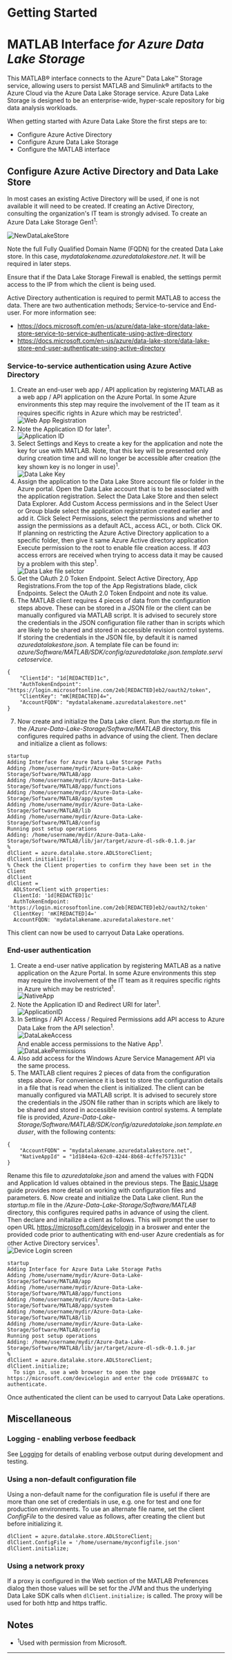 # Getting Started

# MATLAB Interface *for Azure Data Lake Storage*

This MATLAB® interface connects to the Azure™ Data Lake™ Storage service, allowing users to persist MATLAB and Simulink® artifacts to the Azure Cloud via the Azure Data Lake Storage service. Azure Data Lake Storage is designed to be an enterprise-wide, hyper-scale repository for big data analysis workloads.

When getting started with Azure Data Lake Store the first steps are to:
* Configure Azure Active Directory
* Configure Azure Data Lake Storage
* Configure the MATLAB interface

## Configure Azure Active Directory and Data Lake Store
In most cases an existing Active Directory will be used, if one is not available it will need to be created. If creating an Active Directory, consulting the organization's IT team is strongly advised. To create an Azure Data Lake Storage Gen1<sup>1</sup>:

![NewDataLakeStore](Images/AzureNewDataLakeStore.png)

Note the full Fully Qualified Domain Name (FQDN) for the created Data Lake store. In this case, *mydatalakename.azuredatalakestore.net*. It will be required in later steps.   

Ensure that if the Data Lake Storage Firewall is enabled, the settings permit access to the IP from which the client is being used.

Active Directory authentication is required to permit MATLAB to access the data. There are two authentication methods; Service-to-service and End-user. For more information see:
* <https://docs.microsoft.com/en-us/azure/data-lake-store/data-lake-store-service-to-service-authenticate-using-active-directory>   
* <https://docs.microsoft.com/en-us/azure/data-lake-store/data-lake-store-end-user-authenticate-using-active-directory>

### Service-to-service authentication using Azure Active Directory
1. Create an end-user web app / API application by registering MATLAB as a web app / API application on the Azure Portal. In some Azure environments this step may require the involvement of the IT team as it requires specific rights in Azure which may be restricted<sup>1</sup>.    
![Web App Registration](Images/AzureADRegistrationWeb.png)    
2. Note the Application ID for later<sup>1</sup>.    
![Application ID](Images/AzureApplicationIDWeb.png)    
3. Select Settings and Keys to create a key for the application and note the key for use with MATLAB. Note, that this key will be presented only during creation time and will no longer be accessible after creation (the key shown key is no longer in use)<sup>1</sup>.    
![Data Lake Key](Images/AzureAPIKeyWeb.png)    
4. Assign the application to the Data Lake Store account file or folder in the Azure portal. Open the Data Lake account that is to be associated with the application registration. Select the Data Lake Store and then select Data Explorer. Add Custom Access permissions and in the Select User or Group blade select the application registration created earlier and add it. Click Select Permissions, select the permissions and whether to assign the permissions as a default ACL, access ACL, or both. Click OK. If planning on restricting the Azure Active Directory application to a specific folder, then give it same Azure Active directory application Execute permission to the root to enable file creation access. If *403* access errors are received when trying to access data it may be caused by a problem with this step<sup>1</sup>.    
![Data Lake file selctor](Images/AzureDLFiles.png)    
5. Get the OAuth 2.0 Token Endpoint. Select Active Directory, App Registrations.From the top of the App Registrations blade, click Endpoints. Select the OAuth 2.0 Token Endpoint and note its value.
6. The MATLAB client requires 4 pieces of data from the configuration steps above. These can be stored in a JSON file or the client can be manually configured via MATLAB script. It is advised to securely store the credentials in the JSON configuration file rather than in scripts which are likely to be shared and stored in accessible revision control systems. If storing the credentials in the JSON file, by default it is named *azuredatalakestore.json*. A template file can be found in: *azure/Software/MATLAB/SDK/config/azuredatalake.json.template.servicetoservice*.
```
{
    "ClientId": "1d[REDACTED]1c",
    "AuthTokenEndpoint": "https://login.microsoftonline.com/2eb[REDACTED]eb2/oauth2/token",
    "ClientKey": "mK[REDACTED]4=",
    "AccountFQDN": "mydatalakename.azuredatalakestore.net"
}
```
7. Now create and initialize the Data Lake client. Run the *startup.m* file in the */Azure-Data-Lake-Storage/Software/MATLAB* directory, this configures required paths in advance of using the client. Then declare and initialize a client as follows:
```
startup
Adding Interface for Azure Data Lake Storage Paths
Adding /home/username/mydir/Azure-Data-Lake-Storage/Software/MATLAB/app
Adding /home/username/mydir/Azure-Data-Lake-Storage/Software/MATLAB/app/functions
Adding /home/username/mydir/Azure-Data-Lake-Storage/Software/MATLAB/app/system
Adding /home/username/mydir/Azure-Data-Lake-Storage/Software/MATLAB/lib
Adding /home/username/mydir/Azure-Data-Lake-Storage/Software/MATLAB/config
Running post setup operations
Adding: /home/username/mydir/Azure-Data-Lake-Storage/Software/MATLAB/lib/jar/target/azure-dl-sdk-0.1.0.jar
%
dlClient = azure.datalake.store.ADLStoreClient;
dlClient.initialize();
% Check the Client properties to confirm they have been set in the Client
dlClient
dlClient =
  ADLStoreClient with properties:
  ClientId: '1d[REDACTED]1c'
  AuthTokenEndpoint: 'https://login.microsoftonline.com/2eb[REDACTED]eb2/oauth2/token'
  ClientKey: 'mK[REDACTED]4='
  AccountFQDN: 'mydatalakename.azuredatalakestore.net'
```

This client can now be used to carryout Data Lake operations.


### End-user authentication

1. Create a end-user native application by registering MATLAB as a native application on the Azure Portal. In some Azure environments this step may require the involvement of the IT team as it requires specific rights in Azure which may be restricted<sup>1</sup>.    
![NativeApp](Images/AzureADRegistration.png)    
2. Note the Application ID and Redirect URI for later<sup>1</sup>.    
![ApplicationID](Images/AzureApplicationID.png)    
3. In Settings / API Access / Required Permissions add API access to Azure Data Lake from the API selection<sup>1</sup>.    
![DataLakeAccess](Images/AzureDLAPIAccess.png)    
And enable access permissions to the Native App<sup>1</sup>.    
![DataLakePermissions](Images/AzureDLEnableAccess.png)    
3. Also add access for the Windows Azure Service Management API via the same process.
4. The MATLAB client requires 2 pieces of data from the configuration steps above. For convenience it is best to store the configuration details in a file that is read when the client is initialized. The client can be manually configured via MATLAB script. It is advised to securely store the credentials in the JSON file rather than in scripts which are likely to be shared and stored in accessible revision control systems. A template file is provided, *Azure-Data-Lake-Storage/Software/MATLAB/SDK/config/azuredatalake.json.template.enduser*, with the following contents:
```
{
    "AccountFQDN" = "mydatalakename.azuredatalakestore.net",
    "NativeAppId" = "1d184e4a-62c0-4244-8b68-4cffe757131c"
}
```
Rename this file to *azuredatalake.json* and amend the values with FQDN and Application Id values obtained in the previous steps. The [Basic Usage](BasicUsageADL.md) guide provides more detail on working with configuration files and parameters.
6. Now create and initialize the Data Lake client. Run the *startup.m* file in the */Azure-Data-Lake-Storage/Software/MATLAB* directory, this configures required paths in advance of using the client. Then declare and initailize a client as follows. This will prompt the user to open URL <https://microsoft.com/devicelogin> in a broswer and enter the provided code prior to authenticating with end-user Azure credentials as for other Active Directory services<sup>1</sup>.    
![Device Login screen](Images/DeviceLogin.png)
```
startup
Adding Interface for Azure Data Lake Storage Paths
Adding /home/username/mydir/Azure-Data-Lake-Storage/Software/MATLAB/app
Adding /home/username/mydir/Azure-Data-Lake-Storage/Software/MATLAB/app/functions
Adding /home/username/mydir/Azure-Data-Lake-Storage/Software/MATLAB/app/system
Adding /home/username/mydir/Azure-Data-Lake-Storage/Software/MATLAB/lib
Adding /home/username/mydir/Azure-Data-Lake-Storage/Software/MATLAB/config
Running post setup operations
Adding: /home/username/mydir/Azure-Data-Lake-Storage/Software/MATLAB/lib/jar/target/azure-dl-sdk-0.1.0.jar
%
dlClient = azure.datalake.store.ADLStoreClient;
dlClient.initialize;
  To sign in, use a web browser to open the page https://microsoft.com/devicelogin and enter the code DYE69A87C to authenticate.
```
Once authenticated the client can be used to carryout Data Lake operations.

## Miscellaneous

### Logging - enabling verbose feedback
See [Logging](Logging.md) for details of enabling verbose output during development and testing.

### Using a non-default configuration file
Using a non-default name for the configuration file is useful if there are more than one set of credentials in use, e.g. one for test and one for production environments. To use an alternate file name, set the client *ConfigFile* to the desired value as follows, after creating the client but before initializing it.
```
dlClient = azure.datalake.store.ADLStoreClient;
dlClient.ConfigFile = '/home/username/myconfigfile.json'
dlClient.initialize;
```
### Using a network proxy
If a proxy is configured in the Web section of the MATLAB Preferences dialog then those values will be set for the JVM and thus the underlying Data Lake SDK calls when ```dlClient.initialize;``` is called. The proxy will be used for both http and https traffic.

## Notes    

* <sup>1</sup>Used with permission from Microsoft.    

----------------
[//]: #  (Copyright 2017 The MathWorks, Inc.)
